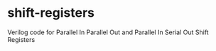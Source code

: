 # shift-registers
Verilog code for Parallel In Parallel Out and Parallel In Serial Out Shift Registers
